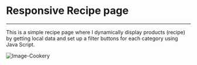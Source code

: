 # Responsive Recipe page

---

This is a simple recipe page where I dynamically display products (recipe)
by getting local data and set up a filter buttons for each category using
Java Script.

![Image-Cookery](cookery.png)
